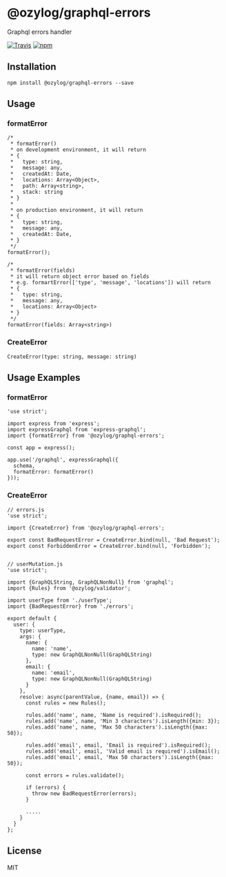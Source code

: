 # @ozylog/graphql-errors
Graphql errors handler

[![Travis](https://img.shields.io/travis/ozylog/graphql-errors.svg?style=flat-square)](https://travis-ci.org/ozylog/graphql-errors) [![npm](https://img.shields.io/npm/dt/@ozylog/graphql-errors.svg?style=flat-square)](https://www.npmjs.com/package/@ozylog/graphql-errors)

## Installation
```
npm install @ozylog/graphql-errors --save
```

## Usage

### formatError
```
/*
 * formatError()
 * on development environment, it will return
 * {
 *   type: string,
 *   message: any,
 *   createdAt: Date,
 *   locations: Array<Object>,
 *   path: Array<string>,
 *   stack: string
 * }
 *
 * on production environment, it will return
 * {
 *   type: string,
 *   message: any,
 *   createdAt: Date,
 * }
 */
formatError();

/*
 * formatError(fields)
 * it will return object error based on fields
 * e.g. formartError(['type', 'message', 'locations']) will return
 * {
 *   type: string,
 *   message: any,
 *   locations: Array<Object>
 * }
 */
formatError(fields: Array<string>)
```

### CreateError
```
CreateError(type: string, message: string)
```

## Usage Examples

### formatError
```
'use strict';

import express from 'express';
import expressGraphql from 'express-graphql';
import {formatError} from '@ozylog/graphql-errors';

const app = express();

app.use('/graphql', expressGraphql({
  schema,
  formatError: formatError()
}));
```

### CreateError
```
// errors.js
'use strict';

import {CreateError} from '@ozylog/graphql-errors';

export const BadRequestError = CreateError.bind(null, 'Bad Request');
export const ForbiddenError = CreateError.bind(null, 'Forbidden');


// userMutation.js
'use strict';

import {GraphQLString, GraphQLNonNull} from 'graphql';
import {Rules} from '@ozylog/validator';

import userType from './userType';
import {BadRequestError} from './errors';

export default {
  user: {
    type: userType,
    args: {
      name: {
        name: 'name',
        type: new GraphQLNonNull(GraphQLString)
      },
      email: {
        name: 'email',
        type: new GraphQLNonNull(GraphQLString)
      }
    },
    resolve: async(parentValue, {name, email}) => {
      const rules = new Rules();

      rules.add('name', name, 'Name is required').isRequired();
      rules.add('name', name, 'Min 3 characters').isLength({min: 3});
      rules.add('name', name, 'Max 50 characters').isLength({max: 50});

      rules.add('email', email, 'Email is required').isRequired();
      rules.add('email', email, 'Valid email is required').isEmail();
      rules.add('email', email, 'Max 50 characters').isLength({max: 50});

      const errors = rules.validate();

      if (errors) {
        throw new BadRequestError(errors);
      }

      .....
    }
  }
};
```

## License
MIT
